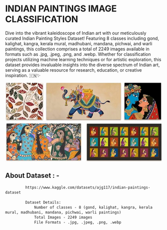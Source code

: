 # INDIAN PAINTINGS IMAGE CLASSIFICATION
Dive into the vibrant kaleidoscope of Indian art with our meticulously curated Indian Painting Styles Dataset! Featuring 8 classes including gond, kalighat, kangra, kerala mural, madhubani, mandana, pichwai, and warli paintings, this collection comprises a total of 2249 images available in formats such as .jpg, .jpeg, .png, and .webp. Whether for classification projects utilizing machine learning techniques or for artistic exploration, this dataset provides invaluable insights into the diverse spectrum of Indian art, serving as a valuable resource for research, education, or creative inspiration. 🇮🇳✨


![TGGP](https://github.com/HemaliPatel3/Indian-Paintings-image-classification/blob/main/dataset-cover.jpg)


## About Dataset : -
             https://www.kaggle.com/datasets/ajg117/indian-paintings-dataset

             Dataset Details:
                 Number of classes - 8 (gond, kalighat, kangra, kerala mural, madhubani, mandana, pichwai, warli paintings)
                 Total Images - 2249 images
                 File Formats - .jpg, .jpeg, .png, .webp

               
